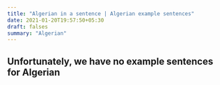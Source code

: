 ```yaml
---
title: "Algerian in a sentence | Algerian example sentences"
date: 2021-01-20T19:57:50+05:30
draft: falses
summary: "Algerian"
---
```

## Unfortunately, we have no example sentences for Algerian                 
